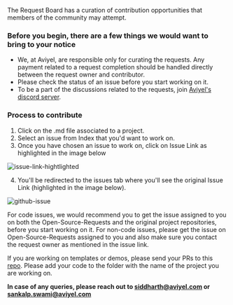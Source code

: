 The Request Board has a curation of contribution opportunities that members of the community may attempt.

### Before you begin, there are a few things we would want to bring to your notice

- We, at Aviyel, are responsible only for curating the requests. Any payment related to a request completion should be handled directly between the request owner and contributor.
- Please check the status of an issue before you start working on it.
- To be a part of the discussions related to the requests, join [Aviyel's discord server](https://discord.com/invite/7DCwyYGSst).


### Process to contribute

1. Click on the .md file associated to a project.
2. Select an issue from Index that you'd want to work on.
3. Once you have chosen an issue to work on, click on Issue Link as highlighted in the image below

![issue-link-hightlighted](guideline-images/issue-link-highlight.png)

4. You'll be redirected to the issues tab where you'll see the original Issue Link (highlighted in the image below). 

![github-issue](guideline-images/github-issue.png)


For code issues, we would recommend you to get the issue assigned to you on both the Open-Source-Requests and the original project repositories, before you start working on it. For non-code issues, please get the issue on Open-Source-Requests assigned to you and also make sure you contact the request owner as mentioned in the issue link.
 
 

If you are working on templates or demos, please send your PRs to this [repo](https://github.com/aviyelverse/project-templates-and-demos). Please add your code to the folder with the name of the project you are working on.

**In case of any queries, please reach out to [siddharth@aviyel.com](mailto:siddharth@aviyel.com) or [sankalp.swami@aviyel.com](mailto:sankalp.swami@aviyel.com)**
